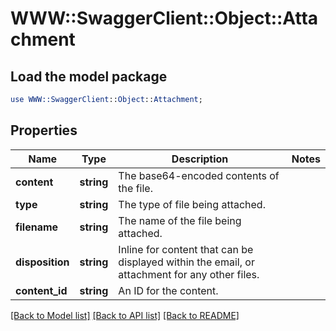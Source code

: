 # WWW::SwaggerClient::Object::Attachment

## Load the model package
```perl
use WWW::SwaggerClient::Object::Attachment;
```

## Properties
Name | Type | Description | Notes
------------ | ------------- | ------------- | -------------
**content** | **string** | The base64-encoded contents of the file. | 
**type** | **string** | The type of file being attached. | 
**filename** | **string** | The name of the file being attached. | 
**disposition** | **string** | Inline for content that can be displayed within the email, or attachment for any other files. | 
**content_id** | **string** | An ID for the content. | 

[[Back to Model list]](../README.md#documentation-for-models) [[Back to API list]](../README.md#documentation-for-api-endpoints) [[Back to README]](../README.md)


